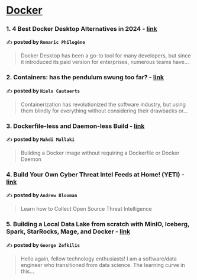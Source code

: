 
<h1><a href=https://medium.com/tag/docker/recommended target="_blank" rel="noopener noreferrer">Docker</a></h1>
<h3>1. 4 Best Docker Desktop Alternatives in 2024 - <a href="https://medium.com/@rphilogene/4-best-docker-desktop-alternatives-in-2024-9456998a4915" target="_blank" rel="noopener noreferrer">link</a></h3>

✍️ **posted by `Romaric Philogène`**

<blockquote>Docker Desktop has been a go-to tool for many developers, but since it introduced its paid version for enterprises, numerous teams have…</blockquote>

<h3>2. Containers: has the pendulum swung too far? - <a href="https://medium.com/itnext/containers-has-the-pendulum-swung-too-far-208ad02a6b42" target="_blank" rel="noopener noreferrer">link</a></h3>

✍️ **posted by `Niels Cautaerts`**

<blockquote>Containerization has revolutionized the software industry, but using them blindly for everything without considering their drawbacks or…</blockquote>

<h3>3. Dockerfile-less and Daemon-less Build - <a href="https://medium.com/itnext/dockerfile-less-and-daemon-less-build-faa0513e320f" target="_blank" rel="noopener noreferrer">link</a></h3>

✍️ **posted by `Mahdi Mallaki`**

<blockquote>Building a Docker image without requiring a Dockerfile or Docker Daemon</blockquote>

<h3>4. Build Your Own Cyber Threat Intel Feeds at Home! (YETI) - <a href="https://medium.com/the-first-digit/build-your-own-cyber-threat-intel-feeds-at-home-yeti-e13b3edf9f39" target="_blank" rel="noopener noreferrer">link</a></h3>

✍️ **posted by `Andrew Blooman`**

<blockquote>Learn how to Collect Open Source Threat Intelligence</blockquote>

<h3>5. Building a Local Data Lake from scratch with MinIO, Iceberg, Spark, StarRocks, Mage, and Docker - <a href="https://medium.com/data-engineer-things/building-a-local-data-lake-from-scratch-with-minio-iceberg-spark-starrocks-mage-and-docker-c12436e6ff9d" target="_blank" rel="noopener noreferrer">link</a></h3>

✍️ **posted by `George Zefkilis`**

<blockquote>Hello again, fellow technology enthusiasts! I am a software/data engineer who transitioned from data science. The learning curve in this…</blockquote>

